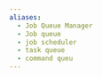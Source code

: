 ```yaml
---
aliases:
  - Job Queue Manager
  - Job queue
  - job scheduler
  - task queue
  - command queu
---
```

